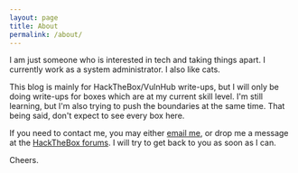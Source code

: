 ```yaml
---
layout: page
title: About
permalink: /about/
---
```


I am just someone who is interested in tech and taking things apart. I currently work as a system administrator. I also like cats. 

This blog is mainly for HackTheBox/VulnHub write-ups, but I will only be doing write-ups for boxes which are at my current skill level. I'm still learning, but I'm also trying to push the boundaries at the same time. That being said, don't expect to see every box here. 

If you need to contact me, you may either [email me](mailto:ricepancakes@protonmail.com), or drop me a message at the [HackTheBox forums](https://forum.hackthebox.eu/profile/ricepancakes). I will try to get back to you as soon as I can. 

Cheers.